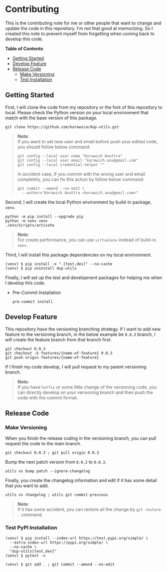 # Contributing

This is the contributing note for me or other people that want to change
and update the code in this repository. I'm not that good at memorizing.
So I created this note to prevent myself from forgetting when coming back
to develop this code.

**Table of Contents**:

- [Getting Started](#getting-started)
- [Develop Feature](#develop-feature)
- [Release Code](#release-code)
  - [Make Versioning](#make-versioning)
  - [Test Installation](#test-pypi-installation)

## Getting Started

First, I will clone the code from my repository or the fork of this repository
to local. Please check the Python version on your local environment that match
with the base version of this package.

```shell
git clone https://github.com/korawica/dup-utils.git
```

> **Note**: \
> If you want to set new user and email before push your edited code, you should
> follow below command:
> ```shell
> git config --local user.name "Korawich Anuttra"
> git config --local user.email "korawich.anu@gmail.com"
> git config --local credential.helper ""
> ```
> In accident case, If you commit with the wrong user and email completely, you
> can fix this action by follow below command:
> ```shell
> git commit --amend --no-edit \
>   --author="Korawich Anuttra <korawich.anu@gmail.com>"
> ```

Second, I will create the local Python environment by build-in package, `venv`.

```shell
python -m pip install --upgrade pip
python -m venv venv
./env/Scripts/activate
```

> **Note**: \
> For create performance, you can use `virtualenv` instead of build-in `venv`.

Third, I will install this package dependencies on my local environment.

```shell
(venv) $ pip install -e ".[test,dev]" --no-cache
(venv) $ pip uninstall dup-utils
```

Finally, I will set up the test and development packages for helping me when I
develop this code.

- Pre-Commit Installation

  ```shell
  pre-commit install
  ```

## Develop Feature

This repository have the versioning branching strategy. If I want to add new feature
to the versioning branch, in the below example be `0.0.3` branch, I will create the
feature branch from that branch first.

```shell
git checkout 0.0.3
git checkout -b features/{name-of-feature} 0.0.3
git push origin features/{name-of-feature}
```

If I finish my code develop, I will pull request to my parent versioning branch.

> **Note**: \
> If you have `hotfix` or some little change of the versioning code, you can directly
> develop on your versioning branch and then push the code with the commit format.

## Release Code

### Make Versioning

When you finish the release coding in the versioning branch, you can pull request
the code to the main branch.

```shell
git checkout 0.0.3 ; git pull origin 0.0.3
```

Bump the next patch version from `0.0.2` to `0.0.3`.

```shell
utils vs bump patch --ignore-changelog
```

Finally, you create the changelog information and edit if it has some detail that you want to add.

```shell
utils vs changelog ; utils git commit-previous
```

> **Note**: \
> If it has some accident, you can restore all the change by `git restore .` command.

### Test PyPI Installation

```shell
(venv) $ pip install --index-url https://test.pypi.org/simple/ \
  --extra-index-url https://pypi.org/simple/ \
  --no-cache \
  "dup-utils[test,dev]"
(venv) $ pytest -v
```

```shell
(venv) $ git add . ; git commit --amend --no-edit
```
